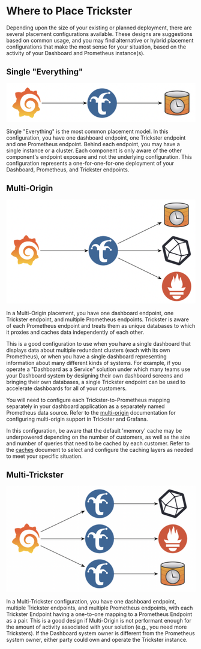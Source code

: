 # Where to Place Trickster

Depending upon the size of your existing or planned deployment, there are several placement configurations available. These designs are suggestions based on common usage, and you may find alternative or hybrid placement configurations that make the most sense for your situation, based on the activity of your Dashboard and Prometheus instance(s).

## Single "Everything"

<img src="./images/deploy-single-everything.png" width="600"/>

Single "Everything" is the most common placement model. In this configuration, you have one dashboard endpoint, one Trickster endpoint and one Prometheus endpoint. Behind each endpoint, you may have a single instance or a cluster. Each component is only aware of the other component's endpoint exposure and not the underlying configuration. This configuration represents a one-for-one-for-one deployment of your Dashboard, Prometheus, and Trickster endpoints.

## Multi-Origin

<img src="./images/deploy-multi-origin.png" width="600"/>

In a Multi-Origin placement, you have one dashboard endpoint, one Trickster endpoint, and multiple Prometheus endpoints. Trickster is aware of each Prometheus endpoint and treats them as unique databases to which it proxies and caches data independently of each other.

This is a good configuration to use when you have a single dashboard that displays data about multiple redundant clusters (each with its own Prometheus), or when you have a single dashboard representing information about many different kinds of systems. For example, if you operate a "Dashboard as a Service" solution under which many teams use your Dashboard system by designing their own dashboard screens and bringing their own databases, a single Trickster endpoint can be used to accelerate dashboards for all of your customers.

You will need to configure each Trickster-to-Prometheus mapping separately in your dashboard application as a separately named Prometheus data source. Refer to the [multi-origin](./multi-origin.md) documentation for configuring multi-origin support in Trickster and Grafana.

In this configuration, be aware that the default 'memory' cache may be underpowered depending on the number of customers, as well as the size and number of queries that need to be cached by each customer. Refer to the [caches](./caches.md) document to select and configure the caching layers as needed to meet your specific situation.

## Multi-Trickster

<img src="./images/deploy-multi-trickster.png" width="600"/>

In a Multi-Trickster configuration, you have one dashboard endpoint, multiple Trickster endpoints, and multiple Prometheus endpoints, with each Trickster Endpoint having a one-to-one mapping to a Prometheus Endpoint as a pair. This is a good design if Multi-Origin is not performant enough for the amount of activity associated with your solution (e.g., you need more Tricksters). If the Dashboard system owner is different from the Prometheus system owner, either party could own and operate the Trickster instance.
